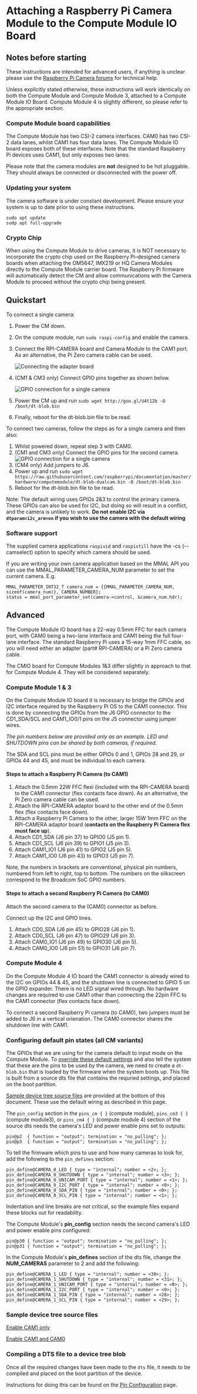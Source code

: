 # Attaching a Raspberry Pi Camera Module to the Compute Module IO Board

## Notes before starting

These instructions are intended for advanced users, if anything is unclear please use the [Raspberry Pi Camera forums](https://www.raspberrypi.org/forums/viewforum.php?f=43) for technical help.

Unless explicitly stated otherwise, these instructions will work identically on both the Compute Module and Compute Module 3, attached to a Compute Module IO Board. Compute Module 4 is slightly different, so please refer to the appropriate section.

### Compute Module board capabilities

The Compute Module has two CSI-2 camera interfaces. CAM0 has two CSI-2 data lanes, whilst CAM1 has four data lanes. The Compute Module IO board exposes both of these interfaces. Note that the standard Raspberry Pi devices uses CAM1, but only exposes two lanes.

Please note that the camera modules are **not** designed to be hot pluggable. They should always be connected or disconnected with the power off.

### Updating your system

The camera software is under constant development. Please ensure your system is up to date prior to using these instructions.

```
sudo apt update
sudp apt full-upgrade
```

### Crypto Chip

When using the Compute Module to drive cameras, it is NOT necessary to incorporate the crypto chip used on the Raspberry Pi–designed camera boards when attaching the OM5647, IMX219 or HQ Camera Modules directly to the Compute Module carrier board. The Raspberry Pi firmware will automatically detect the CM and allow communications with the Camera Module to proceed without the crypto chip being present.


## Quickstart

To connect a single camera:
1. Power the CM down.
1. On the compute module, run `sudo raspi-config` and enable the camera.
1. Connect the RPI-CAMERA board and Camera Module to the CAM1 port. As an alternative, the Pi Zero camera cable can be used.

    ![Connecting the adapter board](images/CMIO-Cam-Adapter.jpg)

1. (CM1 & CM3 only) Connect GPIO pins together as shown below.

    ![GPIO connection for a single camera](images/CMIO-Cam-GPIO.jpg)

1. Power the CM up and run `sudo wget http://goo.gl/U4t12b -O /boot/dt-blob.bin`
1. Finally, reboot for the dt-blob.bin file to be read.

To connect two cameras, follow the steps as for a single camera and then also:
1. Whilst powered down, repeat step 3 with CAM0.
1. (CM1 and CM3 only) Connect the GPIO pins for the second camera.
    ![GPIO connection for a single camera](images/CMIO-Cam-GPIO.jpg)
1. (CM4 only) Add jumpers to J6.
1. Power up and run `sudo wget https://raw.githubusercontent.com/raspberrypi/documentation/master/hardware/computemodule/dt-blob-dualcam.bin -O /boot/dt-blob.bin`
1. Reboot for the dt-blob.bin file to be read.

Note: The default wiring uses GPIOs 2&3 to control the primary camera. These GPIOs can also be used for I2C, but doing so will result in a conflict, and the camera is unlikely to work.
**Do not enable I2C via `dtparam=i2c_arm=on` if you wish to use the camera with the default wiring**

### Software support

The supplied camera applications `raspivid` and `raspistill` have the -cs (--camselect) option to specify which camera should be used.

If you are writing your own camera application based on the MMAL API you can use the MMAL_PARAMETER_CAMERA_NUM parameter to set the current camera. E.g.

```
MMAL_PARAMETER_INT32_T camera_num = {{MMAL_PARAMETER_CAMERA_NUM, sizeof(camera_num)}, CAMERA_NUMBER};
status = mmal_port_parameter_set(camera->control, &camera_num.hdr);
```

## Advanced

The Compute Module IO board has a 22-way 0.5mm FFC for each camera port, with CAM0 being a two-lane interface and CAM1 being the full four-lane interface. The standard Raspberry Pi uses a 15-way 1mm FFC cable, so you will need either an adapter (part# RPI-CAMERA) or a Pi Zero camera cable.

The CMIO board for Compute Modules 1&3 differ slightly in approach to that for Compute Module 4. They will be considered separately.

### Compute Module 1 & 3

On the Compute Module IO board it is necessary to bridge the GPIOs and I2C interface required by the Raspberry Pi OS to the CAM1 connector. This is done by connecting the GPIOs from the J6 GPIO connector to the CD1_SDA/SCL and CAM1_IO0/1 pins on the J5 connector using jumper wires.

*The pin numbers below are provided only as an example. LED and SHUTDOWN pins can be shared by both cameras, if required.*

The SDA and SCL pins must be either GPIOs 0 and 1, GPIOs 28 and 29, or GPIOs 44 and 45, and must be individual to each camera.

#### Steps to attach a Raspberry Pi Camera (to CAM1)

1. Attach the 0.5mm 22W FFC flexi (included with the RPI-CAMERA board) to the CAM1 connector (flex contacts face down). As an alternative, the Pi Zero camera cable can be used.
1. Attach the RPI-CAMERA adaptor board to the other end of the 0.5mm flex (flex contacts face down).
1. Attach a Raspberry Pi Camera to the other, larger 15W 1mm FFC on the RPI-CAMERA adaptor board (**contacts on the Raspberry Pi Camera flex must face up**).
1. Attach CD1_SDA (J6 pin 37) to GPIO0 (J5 pin 1).
1. Attach CD1_SCL (J6 pin 39) to GPIO1 (J5 pin 3).
1. Attach CAM1_IO1 (J6 pin 41) to GPIO2 (J5 pin 5).
1. Attach CAM1_IO0 (J6 pin 43) to GPIO3 (J5 pin 7).

Note, the numbers in brackets are conventional, physical pin numbers, numbered from left to right, top to bottom. The numbers on the silkscreen correspond to the Broadcom SoC GPIO numbers.

#### Steps to attach a second Raspberry Pi Camera (to CAM0)

Attach the second camera to the (CAM0) connector as before.

Connect up the I2C and GPIO lines.

1. Attach CD0_SDA (J6 pin 45) to GPIO28 (J6 pin 1).
1. Attach CD0_SCL (J6 pin 47) to GPIO29 (J6 pin 3).
1. Attach CAM0_IO1 (J6 pin 49) to GPIO30 (J6 pin 5).
1. Attach CAM0_IO0 (J6 pin 51) to GPIO31 (J6 pin 7).

### Compute Module 4

On the Compute Module 4 IO board the CAM1 connector is already wired to the I2C on GPIOs 44 & 45, and the shutdown line is connected to GPIO 5 on the GPIO expander. There is no LED signal wired through. No hardware changes are required to use CAM1 other than connecting the 22pin FFC to the CAM1 connector (flex contacts face down).

To connect a second Raspberry Pi camera (to CAM0), two jumpers must be added to J6 in a vertical orienation. The CAM0 connector shares the shutdown line with CAM1.

### Configuring default pin states (all CM variants)

The GPIOs that we are using for the camera default to input mode on the Compute Module. To [override these default settings](../../configuration/pin-configuration.md) and also tell the system that these are the pins to be used by the camera, we need to create a `dt-blob.bin` that is loaded by the firmware when the system boots up. This file is built from a source dts file that contains the requried settings, and placed on the boot partition.

[Sample device tree source files](#sample-device-tree-source-files) are provided at the bottom of this document. These use the default wiring as described in this page. 

The `pin_config` section in the `pins_cm { }` (compute module), `pins_cm3 { }` (compute module3), or `pins_cm4 { }` (compute module 4) section of the source dts needs the camera's LED and power enable pins set to outputs:

```
pin@p2  { function = "output"; termination = "no_pulling"; };
pin@p3  { function = "output"; termination = "no_pulling"; };
```

To tell the firmware which pins to use and how many cameras to look for, add the following to the `pin_defines` section:

```
pin_define@CAMERA_0_LED { type = "internal"; number = <2>; };
pin_define@CAMERA_0_SHUTDOWN { type = "internal"; number = <3>; };
pin_define@CAMERA_0_UNICAM_PORT { type = "internal"; number = <1>; };
pin_define@CAMERA_0_I2C_PORT { type = "internal"; number = <0>; };
pin_define@CAMERA_0_SDA_PIN { type = "internal"; number = <0>; };
pin_define@CAMERA_0_SCL_PIN { type = "internal"; number = <1>; };
```
Indentation and line breaks are not critical, so the example files expand these blocks out for readability.

The Compute Module's **pin_config** section needs the second camera's LED and power enable pins configured:

```
pin@p30 { function = "output"; termination = "no_pulling"; };
pin@p31 { function = "output"; termination = "no_pulling"; };
```

In the Compute Module's **pin_defines** section of the dts file, change the **NUM_CAMERAS** parameter to 2 and add the following:

```
pin_define@CAMERA_1_LED { type = "internal"; number = <30>; };
pin_define@CAMERA_1_SHUTDOWN { type = "internal"; number = <31>; };
pin_define@CAMERA_1_UNICAM_PORT { type = "internal"; number = <0>; };
pin_define@CAMERA_1_I2C_PORT { type = "internal"; number = <0>; };
pin_define@CAMERA_1_SDA_PIN { type = "internal"; number = <28>; };
pin_define@CAMERA_1_SCL_PIN { type = "internal"; number = <29>; };
```

<a name="sample-device-tree-source-files"></a>
### Sample device tree source files

[Enable CAM1 only](dt-blob-cam1.dts)

[Enable CAM1 and CAM0](dt-blob-dualcam.dts)

### Compiling a DTS file to a device tree blob

Once all the required changes have been made to the `dts` file, it needs to be compiled and placed on the boot partition of the device. 

Instructions for doing this can be found on the [Pin Configuration](../../configuration/pin-configuration.md) page.
